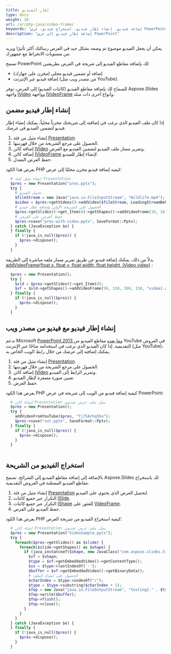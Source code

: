 ```yaml
---
title: إطار الفيديو
type: docs
weight: 10
url: /ar/php-java/video-frame/
keywords: "إضافة فيديو، إنشاء إطار فيديو، استخراج فيديو، عرض PowerPoint، Java، Aspose.Slides لـ PHP عبر Java"
description: "إضافة إطار فيديو إلى عرض PowerPoint"
---
```


يمكن أن يجعل الفيديو موضوع تم وضعه بشكل جيد في العرض رسالتك أكثر تأثيرًا ويزيد من مستويات الانخراط مع جمهورك.

تسمح PowerPoint لك بإضافة مقاطع الفيديو إلى شريحة في العرض بطريقتين:

* إضافة أو تضمين فيديو محلي (مخزن على جهازك)
* إضافة فيديو عبر الإنترنت (من مصدر ويب مثل YouTube).

للسماح لك بإضافة مقاطع الفيديو (كائنات الفيديو) إلى العرض، توفر Aspose.Slides واجهة [IVideo](https://reference.aspose.com/slides/php-java/aspose.slides/ivideo/) وواجهة [IVideoFrame](https://reference.aspose.com/slides/php-java/aspose.slides/ivideoframe/) وأنواع أخرى ذات صلة.

## **إنشاء إطار فيديو مضمن**

إذا كان ملف الفيديو الذي ترغب في إضافته إلى شريحتك مخزناً محلياً، يمكنك إنشاء إطار فيديو لتضمين الفيديو في عرضك.

1. إنشاء مثيل من فئة [Presentation](https://reference.aspose.com/slides/php-java/aspose.slides/Presentation).
1. الحصول على مرجع الشريحة من خلال فهرسها.
1. إضافة كائن [IVideo](https://reference.aspose.com/slides/php-java/aspose.slides/ivideo/) وتمرير مسار ملف الفيديو لتضمين الفيديو مع العرض.
1. إضافة كائن [IVideoFrame](https://reference.aspose.com/slides/php-java/aspose.slides/ivideoframe/) لإنشاء إطار للفيديو.
1. حفظ العرض المعدل.

يعرض هذا الكود PHP كيفية إضافة فيديو مخزن محليًا إلى عرض:

```php
  # إنشاء مثيل لفئة Presentation
  $pres = new Presentation("pres.pptx");
  try {
    # تحميل الفيديو
    $fileStream = new Java("java.io.FileInputStream", "Wildlife.mp4");
    $video = $pres->getVideos()->addVideo($fileStream, LoadingStreamBehavior->KeepLocked);
    # الحصول على الشريحة الأولى وإضافة إطار فيديو
    $pres->getSlides()->get_Item(0)->getShapes()->addVideoFrame(10, 10, 150, 250, $video);
    # حفظ العرض على القرص
    $pres->save("pres-with-video.pptx", SaveFormat::Pptx);
  } catch (JavaException $e) {
  } finally {
    if (!java_is_null($pres)) {
      $pres->dispose();
    }
  }
```

بدلاً من ذلك، يمكنك إضافة فيديو عن طريق تمرير مسار ملفه مباشرة إلى الطريقة [addVideoFrame(float x, float y, float width, float height, IVideo video)](https://reference.aspose.com/slides/php-java/aspose.slides/ishapecollection/#addVideoFrame-float-float-float-float-com.aspose.slides.IVideo-) :

```php
  $pres = new Presentation();
  try {
    $sld = $pres->getSlides()->get_Item(0);
    $vf = $sld->getShapes()->addVideoFrame(50, 150, 300, 150, "video1.avi");
  } finally {
    if (!java_is_null($pres)) {
      $pres->dispose();
    }
  }
```

## **إنشاء إطار فيديو مع فيديو من مصدر ويب**

تدعم Microsoft [PowerPoint 2013 وما بعده](https://support.microsoft.com/en-us/office/versions-of-powerpoint-that-support-online-videos-2a0e184d-af50-4da9-b530-e4355ac436a9?ui=en-us&rs=en-us&ad=us) مقاطع الفيديو من YouTube في العروض التقديمية. إذا كان الفيديو الذي ترغب في استخدامه متاحًا عبر الإنترنت (مثل YouTube)، يمكنك إضافته إلى عرضك من خلال رابط الويب الخاص به.

1. إنشاء مثيل من فئة [Presentation](https://reference.aspose.com/slides/php-java/aspose.slides/Presentation).
1. الحصول على مرجع الشريحة من خلال فهرسها.
1. إضافة كائن [IVideo](https://reference.aspose.com/slides/php-java/aspose.slides/ivideo/) وتمرير الرابط إلى الفيديو.
1. تعيين صورة مصغرة لإطار الفيديو.
1. حفظ العرض.

يعرض هذا الكود PHP كيفية إضافة فيديو من الويب إلى شريحة في عرض PowerPoint:

```php
  # إنشاء كائن Presentation يمثل ملف عرض تقديمي
  $pres = new Presentation();
  try {
    addVideoFromYouTube($pres, "Tj75Arhq5ho");
    $pres->save("out.pptx", SaveFormat::Pptx);
  } finally {
    if (!java_is_null($pres)) {
      $pres->dispose();
    }
  }
```

```php

```

## **استخراج الفيديو من الشريحة**

بالإضافة إلى إضافة مقاطع الفيديو إلى الشرائح، تسمح Aspose.Slides لك باستخراج مقاطع الفيديو المضمّنة في العروض التقديمية.

1. إنشاء مثيل من فئة [Presentation](https://reference.aspose.com/slides/php-java/aspose.slides/Presentation) لتحميل العرض الذي يحتوي على الفيديو.
2. التكرار عبر جميع كائنات [ISlide](https://reference.aspose.com/slides/php-java/aspose.slides/islide/).
3. التكرار عبر جميع كائنات [IShape](https://reference.aspose.com/slides/php-java/aspose.slides/ishape/) للعثور على [VideoFrame](https://reference.aspose.com/slides/php-java/aspose.slides/videoframe/).
4. حفظ الفيديو على القرص.

يعرض هذا الكود PHP كيفية استخراج الفيديو من شريحة العرض:

```php
  # إنشاء كائن Presentation يمثل ملف عرض تقديمي
  $pres = new Presentation("VideoSample.pptx");
  try {
    foreach($pres->getSlides() as $slide) {
      foreach($slide->getShapes() as $shape) {
        if (java_instanceof($shape, new JavaClass("com.aspose.slides.VideoFrame"))) {
          $vf = $shape;
          $type = $vf->getEmbeddedVideo()->getContentType();
          $ss = $type->lastIndexOf('-');
          $buffer = $vf->getEmbeddedVideo()->getBinaryData();
          # الحصول على امتداد الملف
          $charIndex = $type->indexOf("/");
          $type = $type->substring($charIndex + 1);
          $fop = new Java("java.io.FileOutputStream", "testing2." . $type);
          $fop->write($buffer);
          $fop->flush();
          $fop->close();
        }
      }
    }
  } catch (JavaException $e) {
  } finally {
    if (!java_is_null($pres)) {
      $pres->dispose();
    }
  }
```